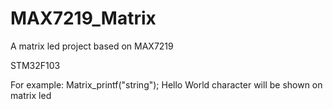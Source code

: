 # MAX7219_Matrix
A matrix led project based on MAX7219

STM32F103

For example:
	Matrix_printf("string");
	Hello World character will be shown on matrix led

